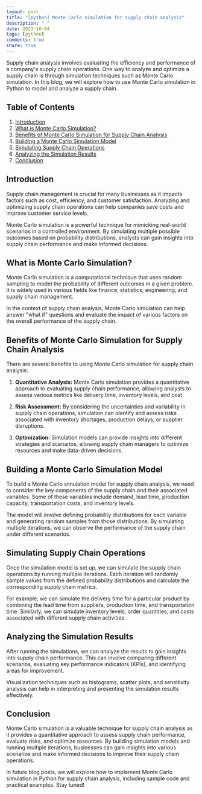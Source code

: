 ```yaml
---
layout: post
title: "[python] Monte Carlo simulation for supply chain analysis"
description: " "
date: 2023-10-04
tags: [python]
comments: true
share: true
---
```


Supply chain analysis involves evaluating the efficiency and performance of a company's supply chain operations. One way to analyze and optimize a supply chain is through simulation techniques such as Monte Carlo simulation. In this blog, we will explore how to use Monte Carlo simulation in Python to model and analyze a supply chain.

## Table of Contents
1. [Introduction](#introduction)
2. [What is Monte Carlo Simulation?](#monte-carlo)
3. [Benefits of Monte Carlo Simulation for Supply Chain Analysis](#benefits)
4. [Building a Monte Carlo Simulation Model](#model)
5. [Simulating Supply Chain Operations](#simulation)
6. [Analyzing the Simulation Results](#analysis)
7. [Conclusion](#conclusion)

## Introduction <a name="introduction"></a>

Supply chain management is crucial for many businesses as it impacts factors such as cost, efficiency, and customer satisfaction. Analyzing and optimizing supply chain operations can help companies save costs and improve customer service levels.

Monte Carlo simulation is a powerful technique for mimicking real-world scenarios in a controlled environment. By simulating multiple possible outcomes based on probability distributions, analysts can gain insights into supply chain performance and make informed decisions.

## What is Monte Carlo Simulation? <a name="monte-carlo"></a>

Monte Carlo simulation is a computational technique that uses random sampling to model the probability of different outcomes in a given problem. It is widely used in various fields like finance, statistics, engineering, and supply chain management.

In the context of supply chain analysis, Monte Carlo simulation can help answer "what if" questions and evaluate the impact of various factors on the overall performance of the supply chain.

## Benefits of Monte Carlo Simulation for Supply Chain Analysis <a name="benefits"></a>

There are several benefits to using Monte Carlo simulation for supply chain analysis:

1. **Quantitative Analysis:** Monte Carlo simulation provides a quantitative approach to evaluating supply chain performance, allowing analysts to assess various metrics like delivery time, inventory levels, and cost.

2. **Risk Assessment:** By considering the uncertainties and variability in supply chain operations, simulation can identify and assess risks associated with inventory shortages, production delays, or supplier disruptions.

3. **Optimization:** Simulation models can provide insights into different strategies and scenarios, allowing supply chain managers to optimize resources and make data-driven decisions.

## Building a Monte Carlo Simulation Model <a name="model"></a>

To build a Monte Carlo simulation model for supply chain analysis, we need to consider the key components of the supply chain and their associated variables. Some of these variables include demand, lead time, production capacity, transportation costs, and inventory levels.

The model will involve defining probability distributions for each variable and generating random samples from those distributions. By simulating multiple iterations, we can observe the performance of the supply chain under different scenarios.

## Simulating Supply Chain Operations <a name="simulation"></a>

Once the simulation model is set up, we can simulate the supply chain operations by running multiple iterations. Each iteration will randomly sample values from the defined probability distributions and calculate the corresponding supply chain metrics.

For example, we can simulate the delivery time for a particular product by combining the lead time from suppliers, production time, and transportation time. Similarly, we can simulate inventory levels, order quantities, and costs associated with different supply chain activities.

## Analyzing the Simulation Results <a name="analysis"></a>

After running the simulations, we can analyze the results to gain insights into supply chain performance. This can involve comparing different scenarios, evaluating key performance indicators (KPIs), and identifying areas for improvement.

Visualization techniques such as histograms, scatter plots, and sensitivity analysis can help in interpreting and presenting the simulation results effectively.

## Conclusion <a name="conclusion"></a>

Monte Carlo simulation is a valuable technique for supply chain analysis as it provides a quantitative approach to assess supply chain performance, evaluate risks, and optimize resources. By building simulation models and running multiple iterations, businesses can gain insights into various scenarios and make informed decisions to improve their supply chain operations.

In future blog posts, we will explore how to implement Monte Carlo simulation in Python for supply chain analysis, including sample code and practical examples. Stay tuned!